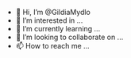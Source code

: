 - 👋 Hi, I’m @GildiaMydlo
- 👀 I’m interested in ...
- 🌱 I’m currently learning ...
- 💞️ I’m looking to collaborate on ...
- 📫 How to reach me ...

<!---
GildiaMydlo/GildiaMydlo is a ✨ special ✨ repository because its `README.md` (this file) appears on your GitHub profile.
You can click the Preview link to take a look at your changes.
--->
